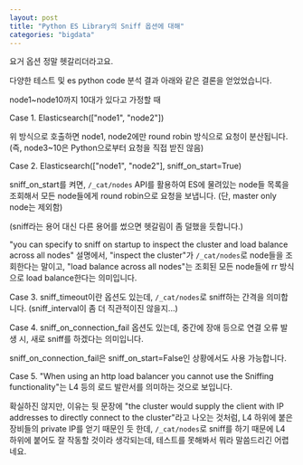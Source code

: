 ```yaml
---
layout: post
title: "Python ES Library의 Sniff 옵션에 대해"
categories: "bigdata"
---
```


요거 옵션 정말 헷갈리더라고요.

다양한 테스트 및 es python code 분석 결과 아래와 같은 결론을 얻었었습니다.

node1~node10까지 10대가 있다고 가정할 때

Case 1. Elasticsearch(["node1", "node2"])

위 방식으로 호출하면 node1, node2에만 round robin 방식으로 요청이 분산됩니다. (즉, node3~10은 Python으로부터 요청을 직접 받진 않음)

Case 2. Elasticsearch(["node1", "node2"], sniff_on_start=True)

sniff_on_start를 켜면, `/_cat/nodes` API를 활용하여 ES에 물려있는 node들 목록을 조회해서 모든 node들에게 round robin으로 요청을 보냅니다. (단, master only node는 제외함)

(sniff라는 용어 대신 다른 용어를 썼으면 헷갈림이 좀 덜했을 듯합니다.)

"you can specify to sniff on startup to inspect the cluster and load balance across all nodes" 설명에서, "inspect the cluster"가 `/_cat/nodes`로 node들을 조회한다는 말이고, "load balance across all nodes"는 조회된 모든 node들에 rr 방식으로 load balance한다는 의미입니다.

Case 3. sniff_timeout이란 옵션도 있는데, `/_cat/nodes`로 sniff하는 간격을 의미합니다. (sniff_interval이 좀 더 직관적이진 않을지...)

Case 4. sniff_on_connection_fail 옵션도 있는데, 중간에 장애 등으로 연결 오류 발생 시, 새로 sniff를 하겠다는 의미입니다.

sniff_on_connection_fail은 sniff_on_start=False인 상황에서도 사용 가능합니다.

Case 5. "When using an http load balancer you cannot use the Sniffing functionality"는 L4 등의 로드 발란서를 의미하는 것으로 보입니다.

확실하진 않지만, 이유는 뒷 문장에 "the cluster would supply the client with IP addresses to directly connect to the cluster"라고 나오는 것처럼, L4 하위에 붙은 장비들의 private IP를 얻기 때문인 듯 한데, `/_cat/nodes`로 sniff를 하기 때문에 L4 하위에 붙어도 잘 작동할 것이라 생각되는데, 테스트를 못해봐서 뭐라 말씀드리긴 어렵네요.


